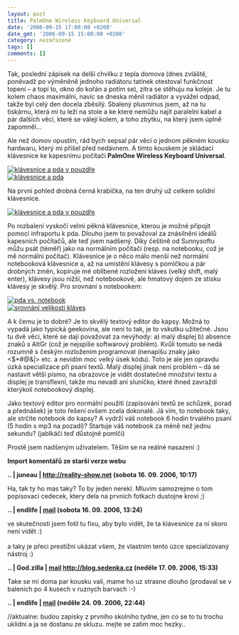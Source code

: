 ```yaml
---
layout: post
title: PalmOne Wireless Keyboard Universal
date: '2006-09-15 17:00:00 +0200'
date_gmt: '2006-09-15 15:00:00 +0200'
category: nezařazené
tags: []
comments: []
---
```

<p>Tak, poslední zápisek na delší chvilku z tepla domova (dnes zvláště, poněvadž po výměněně jednoho radiátoru tatínek otestoval funkčnost topení &ndash; a topí to, okno do kořán a potím se), zítra se stěhuju na koleje. Je tu kolem chaos maximální, navíc se dneska měnil radiátor a vyvážel odpad, takže byl celý den docela zběsilý. Sbalený plusmínus jsem, až na tu tiskárnu, která mi tu leží na stole a ke které nemůžu najít paralelní kabel a pár dalších věcí, které se válejí kolem, a toho zbytku, na který jsem úplně zapomněl...</p>
<p>Ale než domov opustím, rád bych sepsal pár věcí o jednom pěkném kousku hardwaru, který mi přišel před nedávnem. A tímto kouskem je skládací klávesnice ke kapesnímu počítači <strong>PalmOne Wireless Keyboard Universal</strong>.</p>
<div >
<a href="/%base_url%/assets/old-images/palmkey_sbaleno.jpg"><img alt="klávesnice a pda v pouzdře" src="%base_url%/assets/old-images/palmkey_sbaleno.jpg"></a><br />
<a href="/%base_url%/assets/old-images/palmkey_slozena.jpg"><img alt="klávesnice a pda" src="%base_url%/assets/old-images/palmkey_slozena.jpg"></a>
</div>
<p>Na první pohled drobná černá krabička, na ten druhý už celkem solidní klávesnice.</p>
<div >
<a href="/%base_url%/assets/old-images/palmkey_vakci.jpg"><img alt="klávesnice a pda v pouzdře" src="%base_url%/assets/old-images/palmkey_vakci.jpg"></a>
</div>
<p>Po rozbalení vyskočí velmi pěkná klávesnice, kterou je možné připojit pomocí infraportu k pda. Dlouho jsem to považoval za znásilnění ideálů kapesních počítačů, ale teď jsem nadšený. Díky češtině od Sunnysoftu můžu psát (téměř) jako na normálním počítači (resp. na notebooku, což je mě normální počítač). Klávesnice je o něco málo menší než normální notebooková klávesnice a, až na umístění klávesy s pomlčkou a pár drobných změn, kopíruje mé oblíbené rozložení kláves (velký shift, malý enter), klávesy jsou nižší, než notebookové, ale hmatový dojem ze stisku klávesy je skvělý. Pro srovnání s notebookem:</p>
<div >
<a href="/%base_url%/assets/old-images/palmkey_pocitac.jpg"><img alt="pda vs. notebook" src="%base_url%/assets/old-images/palmkey_pocitac.jpg"></a><br />
<a href="/%base_url%/assets/old-images/palmkey_porovnani.jpg"><img alt="srovnání velikosti kláves" src="%base_url%/assets/old-images/palmkey_porovnani.jpg"></a>
</div>
<p>A k čemu je to dobré? Je to skvělý textový editor do kapsy. Možná to vypadá jako typická geekovina, ale není to tak, je to vskutku užitečné. Jsou tu dvě věci, které se dají považovat za nevýhody: a) malý displej b) absence znaků s AltGr (což je nejspíše softwarový problém). Kvůli tomuto se nedá rozumně s českým rozložením programovat (nenapíšu znaky jako &lt;$*#@&amp;|&gt; etc. a nevidím moc velký úsek kódu). Toto je ale jen opravdu úzká specializace při psaní textů. Malý displej jinak není problém &ndash; dá se nastavit větší písmo, na obrazovce je vidět dostatečné množství textu a displej je transflexní, takže mu nevadí ani sluníčko, které ihned zavraždí kterýkoli notebookový displej.</p>
<p>Jako textový editor pro normální použití (zapisování textů ze schůzek, porad a přednášek) je toto řešení ovšem zcela dokonalé. Já vím, to notebook taky, ale strčíte notebook do kapsy? A vydrží váš notebook 6 hodin trvalého psaní (5 hodin s mp3 na pozadí)? Startuje váš notebook za méně než jednu sekundu? (jablkáči teď důstojně pomlčí)</p>
<p>Prostě jsem nadšeným uživatelem. Těším se na reálné nasazení :)</p>
<div class="import-komentaru">
<p><strong>Import komentářů ze starší verze webu</strong></p>
<div class="comment">
<p style="font-weight:bold"><span class="compredmet">..</span> | <span class="comname">juneau</span> |  <a href="http://reality-show.net">http://reality-show.net</a> (sobota&nbsp;16.&nbsp;09.&nbsp;2006,&nbsp;10:17)</p>
<p>Ha, tak ty ho mas taky? To by jeden nerekl. Mluvim samozrejme o tom popisovaci cedecek, ktery dela na prvnich fotkach dustojne krovi ;) </p>
</div>
<div class="comment">
<p style="font-weight:bold"><span class="compredmet">..</span> | <span class="comname">endlife</span> |  <a href="mailto:jan.martinek@post.cz">mail</a> (sobota&nbsp;16.&nbsp;09.&nbsp;2006,&nbsp;13:24)</p>
<p>ve skutečnosti jsem fotil tu fixu, aby bylo vidět, že ta klávesnice za ní skoro není vidět :) <br>  <br> a taky je přeci prestižní ukázat všem, že vlastním tento úzce specializovaný nástroj :) </p>
</div>
<div class="comment">
<p style="font-weight:bold"><span class="compredmet">..</span> | <span class="comname">God.zilla</span> |  <a href="mailto:jaroslav@sedenka.cz">mail</a>  <a href="http://blog.sedenka.cz">http://blog.sedenka.cz</a> (neděle&nbsp;17.&nbsp;09.&nbsp;2006,&nbsp;15:33)</p>
<p>Take se mi doma par kousku vali, mame ho uz strasne dlouho (prodaval se v balenich po 4 kusech v ruznych barvach :-) </p>
</div>
<div class="comment">
<p style="font-weight:bold"><span class="compredmet">..</span> | <span class="comname">endlife</span> |  <a href="mailto:jan.martinek@post.cz">mail</a> (neděle&nbsp;24.&nbsp;09.&nbsp;2006,&nbsp;22:44)</p>
<p>//aktualne: budou zapisky z prvniho skolniho tydne, jen co se to tu trochu uklidni a ja se dostanu ze skluzu. mejte se zatim moc hezky.. </p>
</div>
</div>
